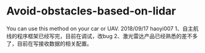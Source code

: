 # Avoid-obstacles-based-on-lidar
You can use this method on your car or UAV.
2018/09/17  haoyi007
1、自主航线的程序框架已经写完，目前在调试，改bug
2、激光雷达产品已经熟悉的差不多了，目前在写接收数据的相关配置。
